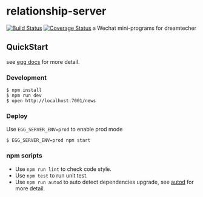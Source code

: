 # relationship-server
[![Build Status](https://www.travis-ci.org/BroKun/relationship-server.svg?branch=master)](https://www.travis-ci.org/BroKun/relationship-server)
[![Coverage Status](https://coveralls.io/repos/github/BroKun/relationship-server/badge.svg?branch=master)](https://coveralls.io/github/BroKun/relationship-server?branch=master)
a Wechat mini-programs for dreamtecher

## QuickStart

<!-- add docs here for user -->

see [egg docs][egg] for more detail.

### Development
```shell
$ npm install
$ npm run dev
$ open http://localhost:7001/news
```

### Deploy

Use `EGG_SERVER_ENV=prod` to enable prod mode

```shell
$ EGG_SERVER_ENV=prod npm start
```

### npm scripts

- Use `npm run lint` to check code style.
- Use `npm test` to run unit test.
- Use `npm run autod` to auto detect dependencies upgrade, see [autod](https://www.npmjs.com/package/autod) for more detail.


[egg]: https://eggjs.org
